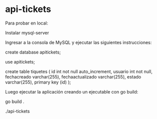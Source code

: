 # api-tickets

Para probar en local:

Instalar mysql-server

Ingresar a la consola de MySQL y ejecutar las siguientes instrucciones:

create database apitickets;

use apitickets;

create table tiquetes (
	id int not null auto_increment,
	usuario int not null,
	fechacreado varchar(255),
	fechaactualizado varchar(255),
	estado varchar(255),
	primary key (id)
);

Luego ejecutar la aplicación creando un ejecutable con go build:

go build .

./api-tickets